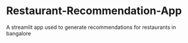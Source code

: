 # Restaurant-Recommendation-App
A streamlit app used to generate recommendations for restaurants in bangalore
